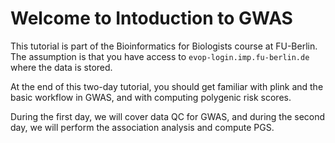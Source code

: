 # Welcome to Intoduction to GWAS

This tutorial is part of the Bioinformatics for Biologists course at FU-Berlin. The assumption is that you have access to `evop-login.imp.fu-berlin.de` where the data is stored. 

At the end of this two-day tutorial, you should get familiar with plink and the basic workflow in GWAS, and with computing polygenic risk scores. 

During the first day, we will cover data QC for GWAS, and during the second day, we will perform the association analysis and compute PGS.